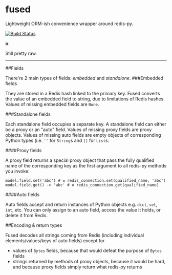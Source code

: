 # fused

Lightweight ORM-ish convenience wrapper around redis-py.

[![Build Status](https://travis-ci.org/vaultah/fused.svg?branch=master)](https://travis-ci.org/vaultah/fused)


**α**

Still pretty raw.


----------


##Fields

There're 2 main types of fields: *embedded* and *standalone*.
###Embedded fields

They are stored in a Redis hash linked to the primary key. Fused converts the value of an embedded field to string, due to limitations of Redis hashes. Values of missing embedded fields are `None`.

###Standalone fields

Each standalone field occupies a separate key. A standalone field can either be a proxy or an "auto" field. Values of missing proxy fields are proxy objects. Values of missing auto fields are empty objects of corresponding Python types (i.e. `''` for `String`s and `[]` for `List`s.

####Proxy fields

A proxy field returns a special proxy object that pass the fully qualified name of the corresponding key as the first argument to all redis-py methods you invoke:

    model.field.set('abc') # ≡ redis_connection.set(qualified_name, 'abc')
    model.field.get() -> 'abc' # ≡ redis_connection.get(qualified_name)

####Auto fields

Auto fields accept and return instances of Python objects e.g. `dict`, `set`, `int`, etc. You can only assign to an auto field, access the value it holds, or delete it from Redis.


##Encoding & return types

Fused decodes all strings coming from Redis (including individual elements/values/keys of auto fields) except for

 - values of `Bytes` fields, because that would defeat the purpose of `Bytes` fields
 - strings returned by methods of proxy objects, because it would be hard, and because proxy fields simply return what redis-py returns

